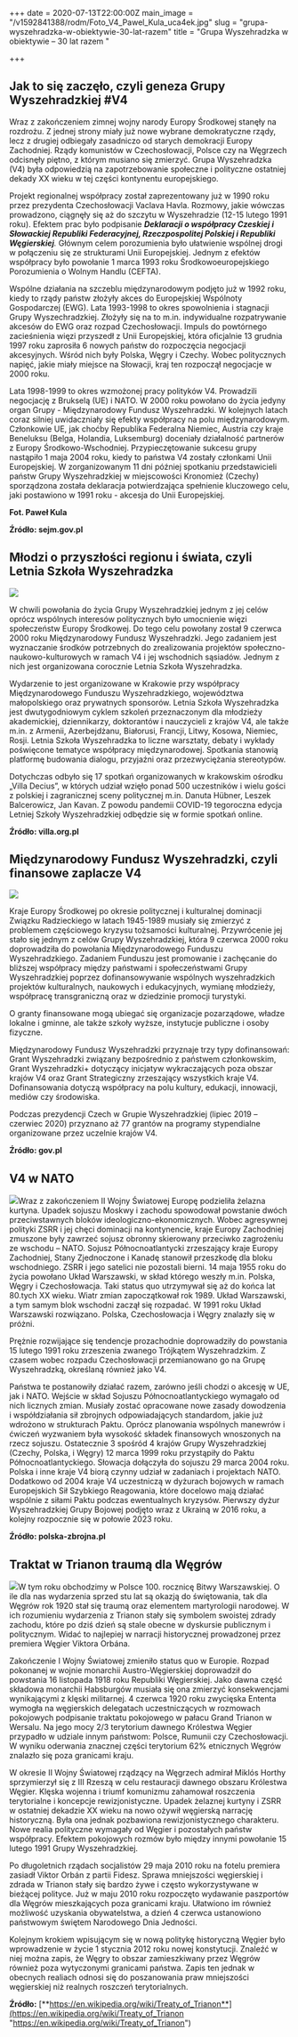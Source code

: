 +++
date = 2020-07-13T22:00:00Z
main_image = "/v1592841388/rodm/Foto_V4_Pawel_Kula_uca4ek.jpg"
slug = "grupa-wyszehradzka-w-obiektywie-30-lat-razem"
title = "Grupa Wyszehradzka w obiektywie – 30 lat razem "

+++
## Jak to się zaczęło, czyli geneza Grupy Wyszehradzkiej #V4

Wraz z zakończeniem zimnej wojny narody Europy Środkowej stanęły na rozdrożu. Z jednej strony miały już nowe wybrane demokratyczne rządy, lecz z drugiej odbiegały zasadniczo od starych demokracji Europy Zachodniej. Rządy komunistów w Czechosłowacji, Polsce czy na Węgrzech odcisnęły piętno, z którym musiano się zmierzyć. Grupa Wyszehradzka (V4) była odpowiedzią na zapotrzebowanie społeczne i polityczne ostatniej dekady XX wieku w tej części kontynentu europejskiego.

Projekt regionalnej współpracy został zaprezentowany już w 1990 roku przez prezydenta Czechosłowacji Vaclava Havla. Rozmowy, jakie wówczas prowadzono, ciągnęły się aż do szczytu w Wyszehradzie (12-15 lutego 1991 roku). Efektem prac było podpisanie **_Deklaracji o współpracy Czeskiej i Słowackiej Republiki Federacyjnej, Rzeczpospolitej Polskiej i Republiki Węgierskiej_**_._ Głównym celem porozumienia było ułatwienie wspólnej drogi w połączeniu się ze strukturami Unii Europejskiej. Jednym z efektów współpracy było powołanie 1 marca 1993 roku Środkowoeuropejskiego Porozumienia o Wolnym Handlu (CEFTA).

Wspólne działania na szczeblu międzynarodowym podjęto już w 1992 roku, kiedy to rządy państw złożyły akces do Europejskiej Wspólnoty Gospodarczej (EWG). Lata 1993-1998 to okres spowolnienia i stagnacji Grupy Wyszechradzkiej. Złożyły się na to m.in. indywidualne rozpatrywanie akcesów do EWG oraz rozpad Czechosłowacji. Impuls do powtórnego zacieśnienia więzi przyszedł z Unii Europejskiej, która oficjalnie 13 grudnia 1997 roku zaprosiła 6 nowych państw do rozpoczęcia negocjacji akcesyjnych. Wśród nich były Polska, Węgry i Czechy. Wobec politycznych napięć, jakie miały miejsce na Słowacji, kraj ten rozpoczął negocjacje w 2000 roku.

Lata 1998-1999 to okres wzmożonej pracy polityków V4. Prowadzili negocjację z Brukselą (UE) i NATO. W 2000 roku powołano do życia jedyny organ Grupy - Międzynarodowy Fundusz Wyszehradzki. W kolejnych latach coraz silniej uwidaczniały się efekty współpracy na polu międzynarodowym. Członkowie UE, jak choćby Republika Federalna Niemiec, Austria czy kraje Beneluksu (Belga, Holandia, Luksemburg) doceniały działalność partnerów z Europy Środkowo-Wschodniej. Przypieczętowanie sukcesu grupy nastąpiło 1 maja 2004 roku, kiedy to państwa V4 zostały członkami Unii Europejskiej. W zorganizowanym 11 dni później spotkaniu przedstawicieli państw Grupy Wyszehradzkiej w miejscowości Kronomież (Czechy) sporządzona została deklaracja potwierdzająca spełnienie kluczowego celu, jaki postawiono w 1991 roku - akcesja do Unii Europejskiej.

**Fot. Paweł Kula**

**Źródło: sejm.gov.pl**

## Młodzi o przyszłości regionu i świata, czyli Letnia Szkoła Wyszehradzka

![](https://res.cloudinary.com/inspro/image/upload/v1592931384/rodm/visegrad-summer-school_v5-2_gzjwmp.jpg)

W chwili powołania do życia Grupy Wyszehradzkiej jednym z jej celów oprócz wspólnych interesów politycznych było umocnienie więzi społeczeństw Europy Środkowej. Do tego celu powołany został 9 czerwca 2000 roku Międzynarodowy Fundusz Wyszehradzki. Jego zadaniem jest wyznaczanie środków potrzebnych do zrealizowania projektów społeczno-naukowo-kulturowych w ramach V4 i jej wschodnich sąsiadów. Jednym z nich jest organizowana corocznie Letnia Szkoła Wyszehradzka.

Wydarzenie to jest organizowane w Krakowie przy współpracy Międzynarodowego Funduszu Wyszehradzkiego, województwa małopolskiego oraz prywatnych sponsorów. Letnia Szkoła Wyszehradzka jest dwutygodniowym cyklem szkoleń przeznaczonym dla młodzieży akademickiej, dziennikarzy, doktorantów i nauczycieli z krajów V4, ale także m.in. z Armenii, Azerbejdżanu, Białorusi, Francji, Litwy, Kosowa, Niemiec, Rosji. Letnia Szkoła Wyszehradzka to liczne warsztaty, debaty i wykłady poświęcone tematyce współpracy międzynarodowej. Spotkania stanowią platformę budowania dialogu, przyjaźni oraz przezwyciężania stereotypów.

Dotychczas odbyło się 17 spotkań organizowanych w krakowskim ośrodku „Villa Decius”, w których udział wzięło ponad 500 uczestników i wielu gości z polskiej i zagranicznej sceny politycznej m.in. Danuta Hübner, Leszek Balcerowicz, Jan Kavan. Z powodu pandemii COVID-19 tegoroczna edycja Letniej Szkoły Wyszehradzkiej odbędzie się w formie spotkań online.

**Źródło: villa.org.pl**

## Międzynarodowy Fundusz Wyszehradzki, czyli finansowe zaplacze V4

![](https://res.cloudinary.com/inspro/image/upload/v1593637630/rodm/Visegrad_fund_strona_uoozmk.jpg)

Kraje Europy Środkowej po okresie politycznej i kulturalnej dominacji Związku Radzieckiego w latach 1945-1989 musiały się zmierzyć z problemem częściowego kryzysu tożsamości kulturalnej. Przywrócenie jej stało się jednym z celów Grupy Wyszehradzkiej, która 9 czerwca 2000 roku doprowadziła do powołania Międzynarodowego Funduszu Wyszehradzkiego. Zadaniem Funduszu jest promowanie i zachęcanie do bliższej współpracy między państwami i społeczeństwami Grupy Wyszehradzkiej poprzez dofinansowywanie wspólnych wyszehradzkich projektów kulturalnych, naukowych i edukacyjnych, wymianę młodzieży, współpracę transgraniczną oraz w dziedzinie promocji turystyki.

O granty finansowane mogą ubiegać się organizacje pozarządowe, władze lokalne i gminne, ale także szkoły wyższe, instytucje publiczne i osoby fizyczne.

Międzynarodowy Fundusz Wyszehradzki przyznaje trzy typy dofinansowań: Grant Wyszehradzki związany bezpośrednio z państwem członkowskim, Grant Wyszehradzki+ dotyczący inicjatyw wykraczających poza obszar krajów V4 oraz Grant Strategiczny zrzeszający wszystkich kraje V4. Dofinansowania dotyczą współpracy na polu kultury, edukacji, innowacji, mediów czy środowiska.

Podczas prezydencji Czech w Grupie Wyszehradzkiej (lipiec 2019 – czerwiec 2020) przyznano aż 77 grantów na programy stypendialne organizowane przez uczelnie krajów V4.

**Źródło: gov.pl**

## V4 w NATO

![](https://res.cloudinary.com/inspro/image/upload/v1594363004/rodm/Polska_Zbrojna_xjidbv.jpg)Wraz z zakończeniem II Wojny Światowej Europę podzieliła żelazna kurtyna. Upadek sojuszu Moskwy i zachodu spowodował powstanie dwóch przeciwstawnych bloków ideologiczno-ekonomicznych. Wobec agresywnej polityki ZSRR i jej chęci dominacji na kontynencie, kraje Europy Zachodniej zmuszone były zawrzeć sojusz obronny skierowany przeciwko zagrożeniu ze wschodu – NATO. Sojusz Północnoatlantycki zrzeszający kraje Europy Zachodniej, Stany Zjednoczone i Kanadę stanowił przeszkodę dla bloku wschodniego. ZSRR i jego satelici nie pozostali bierni. 14 maja 1955 roku do życia powołano Układ Warszawski, w skład którego weszły m.in. Polska, Węgry i Czechosłowacja. Taki status quo utrzymywał się aż do końca lat 80.tych XX wieku. Wiatr zmian zapoczątkował rok 1989. Układ Warszawski, a tym samym blok wschodni zaczął się rozpadać. W 1991 roku Układ Warszawski rozwiązano. Polska, Czechosłowacja i Węgry znalazły się w próżni.

Prężnie rozwijające się tendencje prozachodnie doprowadziły do powstania 15 lutego 1991 roku zrzeszenia zwanego Trójkątem Wyszehradzkim. Z czasem wobec rozpadu Czechosłowacji przemianowano go na Grupę Wyszehradzką, określaną również jako V4.

Państwa te postanowiły działać razem, zarówno jeśli chodzi o akcesję w UE, jak i NATO. Wejście w skład Sojuszu Północnoatlantyckiego wymagało od nich licznych zmian. Musiały zostać opracowane nowe zasady dowodzenia i współdziałania sił zbrojnych odpowiadających standardom, jakie już wdrożono w strukturach Paktu. Oprócz planowania wspólnych manewrów i ćwiczeń wyzwaniem była wysokość składek finansowych wnoszonych na rzecz sojuszu. Ostatecznie 3 spośród 4 krajów Grupy Wyszehradzkiej (Czechy, Polska, i Węgry) 12 marca 1999 roku przystąpiły do Paktu Północnoatlantyckiego. Słowacja dołączyła do sojuszu 29 marca 2004 roku. Polska i inne kraje V4 biorą czynny udział w zadaniach i projektach NATO. Dodatkowo od 2004 kraje V4 uczestniczą w dyżurach bojowych w ramach Europejskich Sił Szybkiego Reagowania, które docelowo mają działać wspólnie z siłami Paktu podczas ewentualnych kryzysów. Pierwszy dyżur Wyszehradzkiej Grupy Bojowej podjęto wraz z Ukrainą w 2016 roku, a kolejny rozpocznie się w połowie 2023 roku.

**Źródło: polska-zbrojna.pl**

## Traktat w Trianon traumą dla Węgrów

![](https://res.cloudinary.com/inspro/image/upload/v1594737914/rodm/Traktat_w_Trianon_gsw3ku.jpg)W tym roku obchodzimy w Polsce 100. rocznicę Bitwy Warszawskiej. O ile dla nas wydarzenia sprzed stu lat są okazją do świętowania, tak dla Węgrów rok 1920 stał się traumą oraz elementem martyrologii narodowej. W ich rozumieniu wydarzenia z Trianon stały się symbolem swoistej zdrady zachodu, które po dziś dzień są stale obecne w dyskursie publicznym i politycznym. Widać to najlepiej w narracji historycznej prowadzonej przez premiera Węgier Viktora Orbána.

Zakończenie I Wojny Światowej zmieniło status quo w Europie. Rozpad pokonanej w wojnie monarchii Austro-Węgierskiej doprowadził do powstania 16 listopada 1918 roku Republiki Węgierskiej. Jako dawna część składowa monarchii Habsburgów musiała się ona zmierzyć konsekwencjami wynikającymi z klęski militarnej. 4 czerwca 1920 roku zwycięska Ententa wymogła na węgierskich delegatach uczestniczących w rozmowach pokojowych podpisanie traktatu pokojowego w pałacu Grand Trianon w Wersalu. Na jego mocy 2/3 terytorium dawnego Królestwa Węgier przypadło w udziale innym państwom: Polsce, Rumunii czy Czechosłowacji. W wyniku oderwania znacznej części terytorium 62% etnicznych Węgrów znalazło się poza granicami kraju.

W okresie II Wojny Światowej rządzący na Węgrzech admirał Miklós Horthy sprzymierzył się z III Rzeszą w celu restauracji dawnego obszaru Królestwa Węgier. Klęska wojenna i triumf komunizmu zahamował roszczenia terytorialne i koncepcje rewizjonistyczne. Upadek żelaznej kurtyny i ZSRR w ostatniej dekadzie XX wieku na nowo ożywił węgierską narrację historyczną. Była ona jednak pozbawiona rewizjonistycznego charakteru. Nowe realia polityczne wymagały od Węgier i pozostałych państw współpracy. Efektem pokojowych rozmów było między innymi powołanie 15 lutego 1991 Grupy Wyszehradzkiej.

Po długoletnich rządach socjalistów 29 maja 2010 roku na fotelu premiera zasiadł Viktor Orbán z partii Fidesz. Sprawa mniejszości węgierskiej i zdrada w Trianon stały się bardzo żywe i często wykorzystywane w bieżącej polityce. Już w maju 2010 roku rozpoczęto wydawanie paszportów dla Węgrów mieszkających poza granicami kraju. Ułatwiono im również możliwość uzyskania obywatelstwa, a dzień 4 czerwca ustanowiono państwowym świętem Narodowego Dnia Jedności.

Kolejnym krokiem wpisującym się w nową politykę historyczną Węgier było wprowadzenie w życie 1 stycznia 2012 roku nowej konstytucji. Znaleźć w niej można zapis, że Węgry to obszar zamieszkiwany przez Węgrów również poza wytyczonymi granicami państwa. Zapis ten jednak w obecnych realiach odnosi się do poszanowania praw mniejszości węgierskiej niż realnych roszczeń terytorialnych.

**Źródło:** [**https://en.wikipedia.org/wiki/Treaty_of_Trianon**](https://en.wikipedia.org/wiki/Treaty_of_Trianon "https://en.wikipedia.org/wiki/Treaty_of_Trianon")